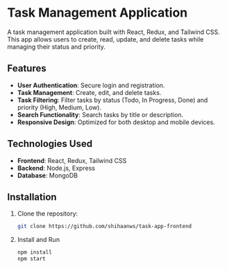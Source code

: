 # Task Management Application

A task management application built with React, Redux, and Tailwind CSS. This app allows users to create, read, update, and delete tasks while managing their status and priority.

## Features

- **User Authentication**: Secure login and registration.
- **Task Management**: Create, edit, and delete tasks.
- **Task Filtering**: Filter tasks by status (Todo, In Progress, Done) and priority (High, Medium, Low).
- **Search Functionality**: Search tasks by title or description.
- **Responsive Design**: Optimized for both desktop and mobile devices.

## Technologies Used

- **Frontend**: React, Redux, Tailwind CSS
- **Backend**: Node.js, Express
- **Database**: MongoDB 

## Installation

1. Clone the repository:

   ```bash
   git clone https://github.com/shihaanws/task-app-frontend


1. Install and Run 

   ```bash
   npm install
   npm start

